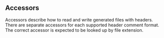 ## Accessors

Accessors describe how to read and write generated files with headers. There are separate accessors for each supported header comment format. The correct accessor is expected to be looked up by file extension.
